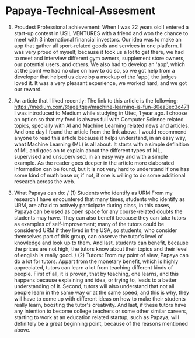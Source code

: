 # Papaya-Technical-Assesment

1. Proudest Professional achievement: When I was 22 years old I entered a start-up contest in USIL VENTURES with a friend and won the chance to meet with 3 international financial investors. Our idea was to make an app that gather all sport-related goods and services in one platform. I was very proud of myself, because it took us a lot to get there, we had to meet and interview different gym owners, supplement store owners, our potential users, and others. We also had to develop an 'app', which at the point we had no clue on how to do so, so we got help from a developer that helped us develop a mockup of the 'app', the judges loved it. It was a very pleasant experience, we worked hard, and we got our reward.

2. An article that I liked recently:
The link to this article is the following: https://medium.com/@ageitgey/machine-learning-is-fun-80ea3ec3c471
I was introduced to Medium while studying in Utec, 1 year ago. I choose an option so that my feed is always full with Computer Science related topics, specially with AI and Machine Learning related news and articles. And one day I found the article from the link above. I would recommend anyone to read this article because it helps understand, in an easy way, what Machine Learning (ML) is all about. It starts with a simple definition of ML and goes on to explain about the different types of ML, supervised and unsupervised, in an easy way and with a simple example. As the reader goes deeper in the article more elaborated information can be found, but it is not very hard to understand if one has some kind of math base or, if not, if one is willing to do some additional research across the web.  

3. What Papaya can do:
/
  (1) Students who identify as URM:From my research I have encountered that many times, students who identify as URM, are afraid to actively participate during class, in this cases, Papaya can be used as open space for any course-related doubts the students may have. They can also benefit because they can take tutors as examples of self-improvement; many of the tutors could be considered URM if they lived in the USA, so students, who consider themselves part of this group, can observe the tutor's level of knowledge and look up to them. And last, students can benefit, because the prices are not high, the tutors know about their topics and their level of english is really good. 
  /
  (2) Tutors: From my point of view, Papaya can do a lot for tutors. Appart from the monetary benefit, which is highly appreciated, tutors can learn a lot from teaching different kinds of people. First of all, it is proven, that by teaching, one learns, and this happens because explaining and idea, or trying to, leads to a better understanding of it. Second, tutors will also understand that not all people learn in the same way or at the same speed; and this is why, they will have to come up with different ideas on how to make their students really learn, boosting the tutor's creativity. And last, if these tutors have any intention to become college teachers or some other similar careers, starting to work at an education related startup, such as Papaya, will definitely be a great beginning point, because of the reasons mentioned above.   
